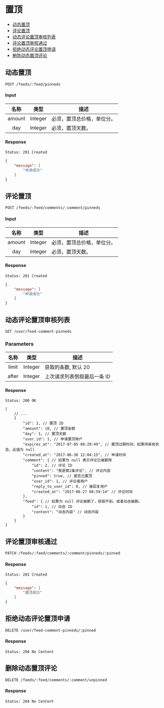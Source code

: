 # 置顶

- [动态置顶](#动态置顶)
- [评论置顶](#评论置顶)
- [动态评论置顶审核列表](#动态评论置顶审核列表)
- [评论置顶审核通过](#评论置顶审核通过)
- [拒绝动态评论置顶申请](#拒绝动态评论置顶申请)
- [删除动态置顶评论](#删除动态置顶评论)

## 动态置顶

```
POST /feeds/:feed/pinneds
```

#### Input

| 名称 | 类型 | 描述 |
|:----:|:----:|----|
| amount | Integer | 必须，置顶总价格，单位分。 |
| day | Integer | 必须，置顶天数。|

#### Response

```
Status: 201 Created
```
```json
{
    "message": [
        "申请成功"
    ]
}
```

## 评论置顶

```
POST /feeds/:feed/comments/:comment/pinneds
```

#### Input

| 名称 | 类型 | 描述 |
|:----:|:----:|----|
| amount | Integer | 必须，置顶总价格，单位分。 |
| day | Integer | 必须，置顶天数。|

#### Response

```
Status: 201 Created
```
```json
{
    "message": [
        "申请成功"
    ]
}
```

## 动态评论置顶审核列表

```
GET /user/feed-comment-pinneds
```

### Parameters

| 名称 | 类型 | 描述 |
|:----:|:----:|----|
| limit | Integer | 获取的条数, 默认 20 |
| after | Integer | 上次请求列表倒叙最后一条 ID |

#### Response

```
Status: 200 OK
```
```json5
[
    // ...
    {
        "id": 2, // 置顶 ID
        "amount": 10, // 置顶金额
        "day": 1, // 置顶天数
        "user_id": 1, // 申请置顶用户
        "expires_at": "2017-07-05 08:29:49", // 置顶过期时间，如果待审核状态，此值为 null
        "created_at": "2017-06-30 12:04:15", // 申请时间
        "comment": { // 如果为 null 表示评论已被删除
            "id": 2, // 评论 ID
            "content": "我是第2条评论", // 评论内容
            "pinned": true, // 是否已置顶
            "user_id": 1, // 评论者用户
            "reply_to_user_id": 0, // 被回复用户
            "created_at": "2017-06-27 08:59:14" // 评论时间
        },
        "feed": { // 如果为 null 评论被删了，获取不到。或者动态被删。
            "id": 1, // 动态 ID
            "content": "动态内容" // 动态内容
        }
    }
]
```

## 评论置顶审核通过

```
PATCH /feeds/:feed/comments/:comment/pinneds/:pinned
```

#### Response

```
Status: 201 Created
```
```json
{
    "message": [
        "置顶成功"
    ]
}
```

## 拒绝动态评论置顶申请

```
DELETE /user/feed-comment-pinneds/:pinned
```

#### Response

```
Status: 204 No Centent
```

## 删除动态置顶评论

```
DELETE /feeds/:feed/comments/:comment/unpinned
```

#### Response

```
Status: 204 No Centent
```
